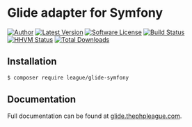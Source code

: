 # Glide adapter for Symfony

[![Author](http://img.shields.io/badge/author-@reinink-blue.svg?style=flat-square)](https://twitter.com/reinink)
[![Latest Version](https://img.shields.io/github/release/thephpleague/glide-symfony.svg?style=flat-square)](https://github.com/thephpleague/glide-symfony/releases)
[![Software License](https://img.shields.io/badge/license-MIT-brightgreen.svg?style=flat-square)](https://github.com/thephpleague/glide-symfony/blob/master/LICENSE)
[![Build Status](https://img.shields.io/travis/thephpleague/glide-symfony/master.svg?style=flat-square)](https://travis-ci.org/thephpleague/glide-symfony)
[![HHVM Status](https://img.shields.io/hhvm/league/glide-symfony.svg?style=flat-square)](http://hhvm.h4cc.de/package/league/glide-symfony)
[![Total Downloads](https://img.shields.io/packagist/dt/league/glide-symfony.svg?style=flat-square)](https://packagist.org/packages/league/glide-symfony)

## Installation

```bash
$ composer require league/glide-symfony
```

## Documentation

Full documentation can be found at [glide.thephpleague.com](http://glide.thephpleague.com).